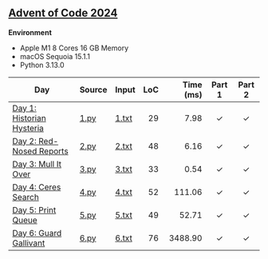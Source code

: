 [Advent of Code 2024](https://adventofcode.com/2024)
---
**Environment**
- Apple M1 8 Cores 16 GB Memory
- macOS Sequoia 15.1.1
- Python 3.13.0

| Day | Source | Input | LoC | Time (ms) | Part 1 | Part 2 |
|-|-|-|-:|-:|:-:|:-:|
[Day 1: Historian Hysteria](https://adventofcode.com/2024/day/1) | [1.py](1.py) | [1.txt](1.txt) |       29 | 7.98 | &#10003; | &#10003; |
[Day 2: Red-Nosed Reports](https://adventofcode.com/2024/day/2) | [2.py](2.py) | [2.txt](2.txt) |       48 | 6.16 | &#10003; | &#10003; |
[Day 3: Mull It Over](https://adventofcode.com/2024/day/3) | [3.py](3.py) | [3.txt](3.txt) |       33 | 0.54 | &#10003; | &#10003; |
[Day 4: Ceres Search](https://adventofcode.com/2024/day/4) | [4.py](4.py) | [4.txt](4.txt) |       52 | 111.06 | &#10003; | &#10003; |
[Day 5: Print Queue](https://adventofcode.com/2024/day/5) | [5.py](5.py) | [5.txt](5.txt) |       49 | 52.71 | &#10003; | &#10003; |
[Day 6: Guard Gallivant](https://adventofcode.com/2024/day/6) | [6.py](6.py) | [6.txt](6.txt) |       76 | 3488.90 | &#10003; | &#10003; |
